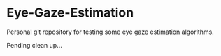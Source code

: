 # Eye-Gaze-Estimation
Personal git repository for testing some eye gaze estimation algorithms.

Pending clean up...